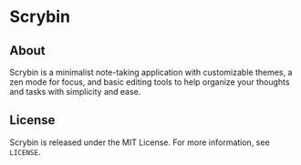 # Scrybin

## About
Scrybin is a minimalist note-taking application with customizable themes, a zen mode for focus, and basic editing tools to help organize your thoughts and tasks with simplicity and ease.

## License
Scrybin is released under the MIT License. For more information, see `LICENSE`.

